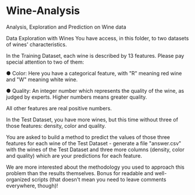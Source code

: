 # Wine-Analysis
Analysis, Exploration and Prediction on Wine data

Data Exploration with Wines
You have access, in this folder, to two datasets of wines' characteristics. 

In the Training Dataset, each wine is described by 13 features. Please pay special attention to two of them:

●	Color: Here you have a categorical feature, with "R" meaning red wine and "W" meaning white wine.

●	Quality: An integer number which represents the quality of the wine, as judged by experts. Higher numbers means greater quality. 

All other features are real positive numbers. 

In the Test Dataset, you have more wines, but this time without three of those features: density, color and quality. 

You are asked to build a method to predict the values of those three features for each wine of the Test Dataset - generate a file "answer.csv" with the wines of the Test Dataset and three more columns (density, color and quality) which are your predictions for each feature.

We are more interested about the methodology you used to approach this problem than the results themselves. Bonus for readable and well-organized scripts (that doesn't mean you need to leave comments everywhere, though)!

